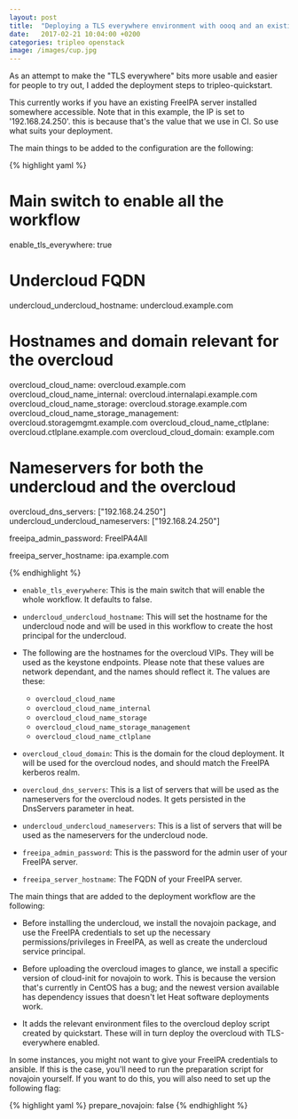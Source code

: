 ```yaml
---
layout: post
title:  "Deploying a TLS everywhere environment with oooq and an existing FreeIPA server"
date:   2017-02-21 10:04:00 +0200
categories: tripleo openstack
image: /images/cup.jpg
---
```


As an attempt to make the "TLS everywhere" bits more usable and easier for
people to try out, I added the deployment steps to tripleo-quickstart.

This currently works if you have an existing FreeIPA server installed somewhere
accessible. Note that in this example, the IP is set to '192.168.24.250'. this
is because that's the value that we use in CI. So use what suits your
deployment.

The main things to be added to the configuration are the following:

{% highlight yaml %}

# Main switch to enable all the workflow
enable_tls_everywhere: true

# Undercloud FQDN
undercloud_undercloud_hostname: undercloud.example.com

# Hostnames and domain relevant for the overcloud
overcloud_cloud_name: overcloud.example.com
overcloud_cloud_name_internal: overcloud.internalapi.example.com
overcloud_cloud_name_storage: overcloud.storage.example.com
overcloud_cloud_name_storage_management: overcloud.storagemgmt.example.com
overcloud_cloud_name_ctlplane: overcloud.ctlplane.example.com
overcloud_cloud_domain: example.com

# Nameservers for both the undercloud and the overcloud
overcloud_dns_servers: ["192.168.24.250"]
undercloud_undercloud_nameservers: ["192.168.24.250"]

freeipa_admin_password: FreeIPA4All

freeipa_server_hostname: ipa.example.com

{% endhighlight %}

* `enable_tls_everywhere`: This is the main switch that will enable the whole
  workflow. It defaults to false.
* `undercloud_undercloud_hostname`: This will set the hostname for the
  undercloud node and will be used in this workflow to create the host
  principal for the undercloud.
* The following are the hostnames for the overcloud VIPs. They will be used as
  the keystone endpoints. Please note that these values are network dependant,
  and the names should reflect it. The values are these:

    * `overcloud_cloud_name`
    * `overcloud_cloud_name_internal`
    * `overcloud_cloud_name_storage`
    * `overcloud_cloud_name_storage_management`
    * `overcloud_cloud_name_ctlplane`

* `overcloud_cloud_domain`: This is the domain for the cloud deployment. It
  will be used for the overcloud nodes, and should match the FreeIPA kerberos
  realm.
* `overcloud_dns_servers`: This is a list of servers that will be used as the
  nameservers for the overcloud nodes. It gets persisted in the DnsServers
  parameter in heat.
* `undercloud_undercloud_nameservers`: This is a list of servers that will be
  used as the nameservers for the undercloud node.
* `freeipa_admin_password`: This is the password for the admin user of your
  FreeIPA server.
* `freeipa_server_hostname`: The FQDN of your FreeIPA server.

The main things that are added to the deployment workflow are the following:

* Before installing the undercloud, we install the novajoin package, and use
  the FreeIPA credentials to set up the necessary permissions/privileges in
  FreeIPA, as well as create the undercloud service principal.

* Before uploading the overcloud images to glance, we install a specific
  version of cloud-init for novajoin to work. This is because the version
  that's currently in CentOS has a bug; and the newest version available has
  dependency issues that doesn't let Heat software deployments work.

* It adds the relevant environment files to the overcloud deploy script created
  by quickstart. These will in turn deploy the overcloud with TLS-everywhere
  enabled.

In some instances, you might not want to give your FreeIPA credentials to
ansible. If this is the case, you'll need to run the preparation script for
novajoin yourself. If you want to do this, you will also need to set up the
following flag:

{% highlight yaml %}
prepare_novajoin: false
{% endhighlight %}
